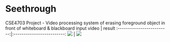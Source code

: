 # Seethrough
CSE4703 Project - Video processing system of erasing foreground object in front of whiteboard &amp; blackboard
             input video   |  result
:-------------------------:|:-------------------------:
![](./demo_input.gif)      |  ![](./demo_result.gif)
